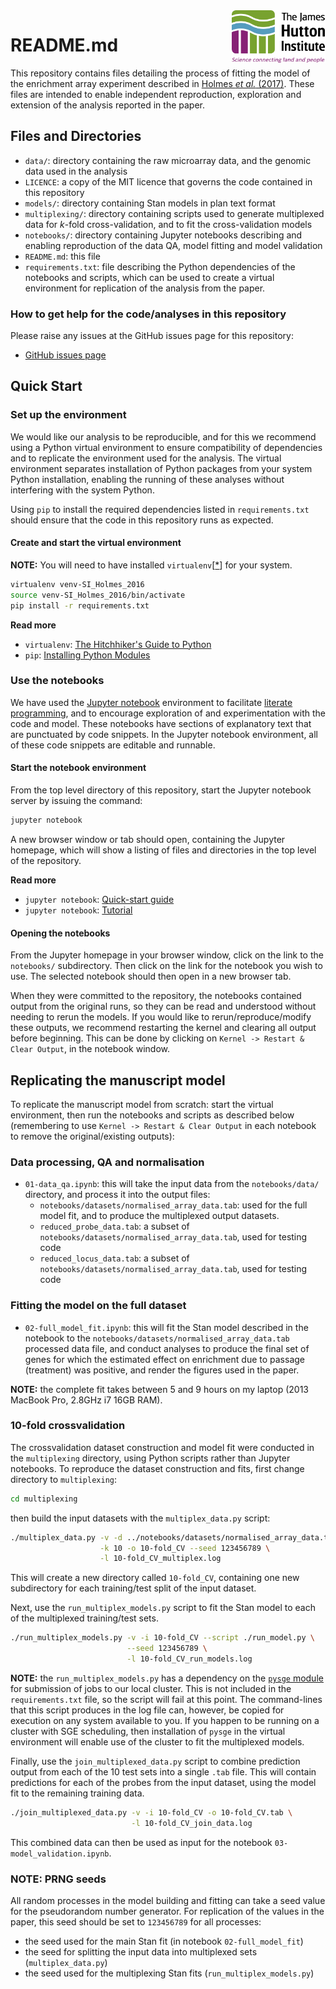 <img src="notebooks/images/JHI_STRAP_Web.png" style="width: 150px; float: right;">

# README.md

This repository contains files detailing the process of fitting the model of the enrichment array experiment described in [Holmes *et al.* (2017)](). These files are intended to enable independent reproduction, exploration and extension of the analysis reported in the paper.

## Files and Directories

* `data/`: directory containing the raw microarray data, and the genomic data used in the analysis
* `LICENCE`: a copy of the MIT licence that governs the code contained in this repository
* `models/`: directory containing Stan models in plan text format
* `multiplexing/`: directory containing scripts used to generate multiplexed data for *k*-fold cross-validation, and to fit the cross-validation models
* `notebooks/`: directory containing Jupyter notebooks describing and enabling reproduction of the data QA, model fitting and model validation
* `README.md`: this file
* `requirements.txt`: file describing the Python dependencies of the notebooks and scripts, which can be used to create a virtual environment for replication of the analysis from the paper.

### How to get help for the code/analyses in this repository

Please raise any issues at the GitHub issues page for this repository:

* [GitHub issues page]()

## Quick Start

### Set up the environment

We would like our analysis to be reproducible, and for this we recommend using a Python virtual environment to ensure compatibility of dependencies and to replicate the environment used for the analysis. The virtual environment separates installation of Python packages from your system Python installation, enabling the running of these analyses without interfering with the system Python.

Using `pip` to install the required dependencies listed in `requirements.txt` should ensure that the code in this repository runs as expected.

#### Create and start the virtual environment

**NOTE:** You will need to have installed `virtualenv`[[*](http://docs.python-guide.org/en/latest/dev/virtualenvs/)] for your system.

```bash
virtualenv venv-SI_Holmes_2016
source venv-SI_Holmes_2016/bin/activate
pip install -r requirements.txt
```

**Read more**

* `virtualenv`: [The Hitchhiker's Guide to Python](http://docs.python-guide.org/en/latest/dev/virtualenvs/)
* `pip`: [Installing Python Modules](https://docs.python.org/3/installing/)

### Use the notebooks

We have used the [Jupyter notebook](http://jupyter.org/) environment to facilitate [literate programming](https://en.wikipedia.org/wiki/Literate_programming), and to encourage exploration of and experimentation with the code and model. These notebooks have sections of explanatory text that are punctuated by code snippets. In the Jupyter notebook environment, all of these code snippets are editable and runnable.

#### Start the notebook environment

From the top level directory of this repository, start the Jupyter notebook server by issuing the command:

```bash
jupyter notebook
```

A new browser window or tab should open, containing the Jupyter homepage, which will show a listing of files and directories in the top level of the repository.

**Read more**

* `jupyter notebook`: [Quick-start guide](https://jupyter-notebook-beginner-guide.readthedocs.io/en/latest/)
* `jupyter notebook`: [Tutorial](https://www.datacamp.com/community/tutorials/tutorial-jupyter-notebook)

#### Opening the notebooks

From the Jupyter homepage in your browser window, click on the link to the `notebooks/` subdirectory. Then click on the link for the notebook you wish to use. The selected notebook should then open in a new browser tab.

When they were committed to the repository, the notebooks contained output from the original runs, so they can be read and understood without needing to rerun the models. If you would like to rerun/reproduce/modify these outputs, we recommend restarting the kernel and clearing all output before beginning. This can be done by clicking on `Kernel -> Restart & Clear Output`, in the notebook window.


## Replicating the manuscript model

To replicate the manuscript model from scratch: start the virtual environment, then run the notebooks and scripts as described below (remembering to use `Kernel -> Restart & Clear Output` in each notebook to remove the original/existing outputs):

### Data processing, QA and normalisation

* `01-data_qa.ipynb`: this will take the input data from the `notebooks/data/` directory, and process it into the output files:
  *  `notebooks/datasets/normalised_array_data.tab`: used for the full model fit, and to produce the multiplexed output datasets.
  *  `reduced_probe_data.tab`: a subset of `notebooks/datasets/normalised_array_data.tab`, used for testing code
  *  `reduced_locus_data.tab`: a subset of `notebooks/datasets/normalised_array_data.tab`, used for testing code


### Fitting the model on the full dataset

* `02-full_model_fit.ipynb`: this will fit the Stan model described in the notebook to the `notebooks/datasets/normalised_array_data.tab` processed data file, and conduct analyses to produce the final set of genes for which the estimated effect on enrichment due to passage (treatment) was positive, and render the figures used in the paper.

**NOTE:** the complete fit takes between 5 and 9 hours on my laptop (2013 MacBook Pro, 2.8GHz i7 16GB RAM).

### 10-fold crossvalidation

The crossvalidation dataset construction and model fit were conducted in the `multiplexing` directory, using Python scripts rather than Jupyter notebooks. To reproduce the dataset construction and fits, first change directory to `multiplexing`:

```bash
cd multiplexing
```

then build the input datasets with the `multiplex_data.py` script:

```bash
./multiplex_data.py -v -d ../notebooks/datasets/normalised_array_data.tab \
                    -k 10 -o 10-fold_CV --seed 123456789 \
                    -l 10-fold_CV_multiplex.log
```

This will create a new directory called `10-fold_CV`, containing one new subdirectory for each training/test split of the input dataset.

Next, use the `run_multiplex_models.py` script to fit the Stan model to each of the multiplexed training/test sets.

```bash
./run_multiplex_models.py -v -i 10-fold_CV --script ./run_model.py \
                          --seed 123456789 \
                          -l 10-fold_CV_run_models.log
```

**NOTE:** the `run_multiplex_models.py` has a dependency on the [`pysge` module](https://github.com/widdowquinn/pysge) for submission of jobs to our local cluster. This is not included in the `requirements.txt` file, so the script will fail at this point. The command-lines that this script produces in the log file can, however, be copied for execution on any system available to you. If you happen to be running on a cluster with SGE scheduling, then installation of `pysge` in the virtual environment will enable use of the cluster to fit the multiplexed models.

Finally, use the `join_multiplexed_data.py` script to combine prediction output from each of the 10 test sets into a single `.tab` file. This will contain predictions for each of the probes from the input dataset, using the model fit to the remaining training data.

```bash
./join_multiplexed_data.py -v -i 10-fold_CV -o 10-fold_CV.tab \
                           -l 10-fold_CV_join_data.log
```

This combined data can then be used as input for the notebook `03-model_validation.ipynb`.

### NOTE: PRNG seeds

All random processes in the model building and fitting can take a seed value for the pseudorandom number generator. For replication of the values in the paper, this seed should be set to `123456789` for all processes:

* the seed used for the main Stan fit (in notebook `02-full_model_fit`)
* the seed for splitting the input data into multiplexed sets (`multiplex_data.py`)
* the seed used for the multiplexing Stan fits (`run_multiplex_models.py`)
